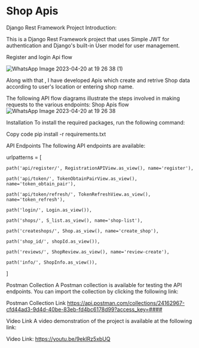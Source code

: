 # Shop Apis
Django Rest Framework Project
Introduction:

This is a Django Rest Framework project that uses Simple JWT for authentication and Django's built-in User model for user management.


Register and login Api flow


![WhatsApp Image 2023-04-20 at 19 26 38 (1)](https://user-images.githubusercontent.com/103446420/233403316-a8061bc3-bab2-4a87-86cd-84bdbc7ed083.jpeg)


Along with that , I have developed Apis which create and retrive  Shop data according to user's location or entering shop name.

The following API flow diagrams illustrate the steps involved in making requests to the various endpoints:
Shop Apis flow
![WhatsApp Image 2023-04-20 at 19 26 38](https://user-images.githubusercontent.com/103446420/233403388-ff07bb7a-0770-4586-bfe4-f6a6fc2bdf40.jpeg)

Installation
To install the required packages, run the following command:

Copy code
pip install -r requirements.txt



API Endpoints
The following API endpoints are available:

urlpatterns = [

    path('api/register/', RegistrationAPIView.as_view(), name='register'),
    
    path('api/token/', TokenObtainPairView.as_view(), name='token_obtain_pair'),
    
    path('api/token/refresh/', TokenRefreshView.as_view(), name='token_refresh'),
    
    path('login/', Login.as_view()),
    
    path('shops/', S_list.as_view(), name='shop-list'),
    
    path('createshops/', Shop.as_view(), name='create_shop'),
    
    path('shop_id/', shopId.as_view()),
    
    path('reviews/', ShopReview.as_view(), name='review-create'),
    
    path('info/', ShopInfo.as_view()),
]


Postman Collection
A Postman collection is available for testing the API endpoints. You can import the collection by clicking the following link:

Postman Collection Link
https://api.postman.com/collections/24162967-cfd44ad3-9d4d-40be-83eb-fd4bc6178d99?access_key=####


Video Link
A video demonstration of the project is available at the following link:

Video Link:
https://youtu.be/9ekIRz5xbUQ
